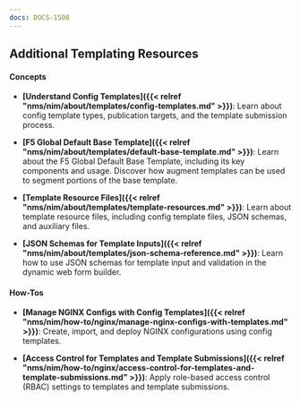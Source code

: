 ```yaml
---
docs: DOCS-1500
---
```


## Additional Templating Resources

#### Concepts

- **[Understand Config Templates]({{< relref "nms/nim/about/templates/config-templates.md" >}})**: Learn about config template types, publication targets, and the template submission process.

- **[F5 Global Default Base Template]({{< relref "nms/nim/about/templates/default-base-template.md" >}})**: Learn about the F5 Global Default Base Template, including its key components and usage. Discover how augment templates can be used to segment portions of the base template.

- **[Template Resource Files]({{< relref "nms/nim/about/templates/template-resources.md" >}})**: Learn about template resource files, including config template files, JSON schemas, and auxiliary files.

- **[JSON Schemas for Template Inputs]({{< relref "nms/nim/about/templates/json-schema-reference.md" >}})**: Learn how to use JSON schemas for template input and validation in the dynamic web form builder.

#### How-Tos

- **[Manage NGINX Configs with Config Templates]({{< relref "nms/nim/how-to/nginx/manage-nginx-configs-with-templates.md" >}})**: Create, import, and deploy NGINX configurations using config templates.

- **[Access Control for Templates and Template Submissions]({{< relref "nms/nim/how-to/nginx/access-control-for-templates-and-template-submissions.md" >}})**: Apply role-based access control (RBAC) settings to templates and template submissions.